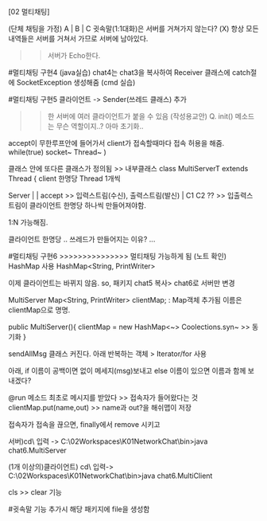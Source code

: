 [02 멀티채팅]

(단체 채팅을 가정)
A | B | C
귓속말(1:1대화)은 서버를 거쳐가지 않는다? (X)
항상 모든 내역들은 서버를 거쳐서 가므로 서버에 남아있다.
>> 서버가 Echo한다.

#멀티채팅 구현4
(java실습)
chat4는 chat3을 복사하여
Receiver 클래스에 catch절에 SocketException 생성해줌
(cmd 실습)

#멀티채팅 구현5
클라이언트 -> Sender(쓰레드 클래스) 추가
>> 한 서버에 여러 클라이언트가 붙을 수 있음
(작성용교안)
Q. init() 메소드는 무슨 역할이지..?
아마 초기화..

accept이 무한루프안에 들어가서
client가 접속할때마다 접속 허용을 해줌.
while(true)
	socket~
	Thread~
)

클래스 안에 또다른 클래스가 정의됨 >> 내부클래스
class MultiServerT extends Thread {
client 한명당 Thread 1개씩

Server
 |
 | accept >> 입력스트림(수신), 출력스트림(발신)
 | 
C1	C2 ?? >> 입출력스트림이 클라이언트 한명당 하나씩 만들어져야함.

1:N 가능해짐.

클라이언트 한명당 ..
쓰레드가 만들어지는 이유? ...  

#멀티채팅 구현6	>>>>>>>>>>>>>>> 멀티채팅 가능하게 됨
(노트 확인)
HashMap 사용
HashMap<String, PrintWriter>

이제 클라이언트는 바뀌지 않음.
so, 패키지 chat5 복사> chat6로
서버만 변경

MultiServer
Map<String, PrintWriter> clientMap;
: Map객체 추가됨 이름은 clientMap으로 명명.

public MultiServer(){
	clientMap = new HashMap<~>
	Coolections.syn~ >> 동기화
}

sendAllMsg 클래스 커진다.
아래 반복하는 객체 > Iterator/for 사용

아래, if 이름이 공백이면 없이 메세지(msg)보내고
       else 이름이 있으면 이름과 함께 보내겠다?

@run 메소드
최초로 메시지를 받았다 >> 접속자가 들어왔다는 것
clientMap.put(name,out)  >> name과 out?을 해쉬맵이 저장

접속자가 접속을 끊으면, finally에서 remove 시키고

서버)cd\ 입력 ->
C:\02Workspaces\K01NetworkChat\bin>java chat6.MultiServer

(1개 이상의)클라이언트) cd\ 입력->
C:\02Workspaces\K01NetworkChat\bin>java chat6.MultiClient

cls >> clear 기능

#귓속말
기능 추가시 해당 패키지에 file을 생성함
